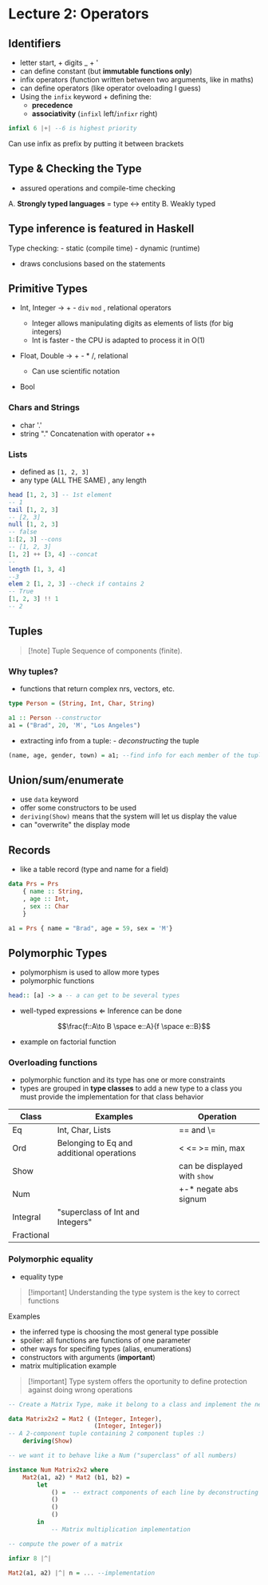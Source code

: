 # Lecture 2: Operators

## Identifiers
- letter start, + digits _ +  '
- can define constant (but **immutable functions only**)
- infix operators (function written between two arguments, like in maths)
- can define operators (like operator oveloading I guess)
- Using the `infix` keyword + defining the:
	- **precedence** 
	- **associativity** (`infixl` left/`infixr` right)
```haskell
infixl 6 |+| --6 is highest priority
```

Can use infix as prefix by putting it between brackets

## Type & Checking the Type
- assured operations and compile-time checking

A. **Strongly typed languages** = type <-> entity 
B. Weakly typed

## Type inference is featured in Haskell
Type checking:
	- static (compile time)
	- dynamic (runtime)

- draws conclusions based on the statements

## Primitive Types
- Int, Integer $\rightarrow$ + - `div` `mod` , relational operators
	- Integer allows manipulating digits as elements of lists (for big integers)
	- Int is faster - the CPU is adapted to process it in O(1)

- Float, Double $\rightarrow$ + - * /, relational
	- Can use scientific notation

- Bool


### Chars and Strings
- char '.'
- string "."
Concatenation with operator ++


### Lists
- defined as `[1, 2, 3]` 
- any type (ALL THE SAME) , any length

```haskell
head [1, 2, 3] -- 1st element
-- 1
tail [1, 2, 3]
-- [2, 3]
null [1, 2, 3]
-- false
1:[2, 3] --cons
-- [1, 2, 3]
[1, 2] ++ [3, 4] --concat
--
length [1, 3, 4]
--3
elem 2 [1, 2, 3] --check if contains 2
-- True
[1, 2, 3] !! 1
-- 2
```

## Tuples
>[!note] Tuple
>Sequence of components (finite). 

### Why tuples?
- functions that return complex nrs, vectors, etc.

```haskell
type Person = (String, Int, Char, String)

a1 :: Person --constructor
a1 = ("Brad", 20, 'M', "Los Angeles")
```
- extracting info from a tuple: - *deconstructing* the tuple

```haskell
(name, age, gender, town) = a1; --find info for each member of the tuple
```

## Union/sum/enumerate
- use `data` keyword
- offer some constructors to be used
- `deriving(Show)` means that the system will let us display the value 
- can "overwrite" the display mode

## Records
- like a table record (type and name for a field)

```haskell
data Prs = Prs
	{ name :: String,
	, age :: Int,
	, sex :: Char
	}

a1 = Prs { name = "Brad", age = 59, sex = 'M'}

```

## Polymorphic Types

- polymorphism is used to allow more types
- polymorphic functions

```haskell
head:: [a] -> a -- a can get to be several types
```

- well-typed expressions $\Leftarrow$ Inference can be done 

$$\frac{f::A\to B \space e::A}{f \space e::B}$$
- example on factorial function

### Overloading functions
- polymorphic function and its type has one or more constraints
- types are grouped in **type classes** to add a new type to a class you must provide the implementation for that class behavior

|Class|Examples|Operation|
|-|-|-|
|Eq|Int, Char, Lists|== and \\=|
|Ord|Belonging to Eq and additional operations|< <= >= min, max|
|Show||can be displayed with `show`|
|Num||+-* negate abs signum|
|Integral|"superclass of Int and Integers"||
|Fractional|||

### Polymorphic equality
- equality type
>[!important] Understanding the type system is the key to correct functions

Examples
- the inferred type is choosing the most general type possible
- spoiler: all functions are functions of one parameter
- other ways for specifing types (alias, enumerations)
- constructors with arguments (**important**)
- matrix multiplication example

> [!important] Type system 
> offers the oportunity to define protection against doing wrong operations


```haskell
-- Create a Matrix Type, make it belong to a class and implement the necessary operations for that class

data Matrix2x2 = Mat2 ( (Integer, Integer),
						(Integer, Integer)) 												
-- A 2-component tuple containing 2 component tuples :)
	deriving(Show)

-- we want it to behave like a Num ("superclass" of all numbers)

instance Num Matrix2x2 where
	Mat2(a1, a2) * Mat2 (b1, b2) =
		let
			() =  -- extract components of each line by deconstructing
			()
			()
			()
		in
			-- Matrix multiplication implementation

-- compute the power of a matrix

infixr 8 |^|

Mat2(a1, a2) |^| n = ... --implementation

```
